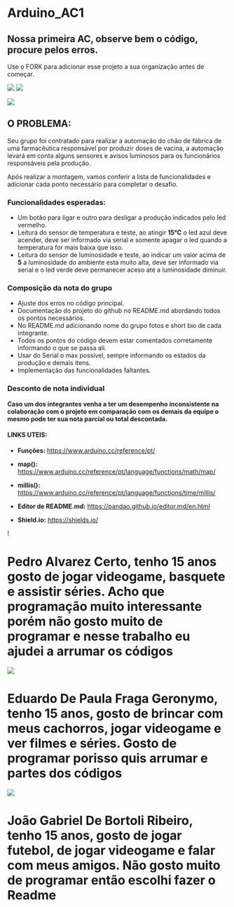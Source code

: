 # Arduino_AC1
## Nossa primeira AC, observe bem o código, procure pelos erros.

Use o FORK para adicionar esse projeto a sua organização antes de começar.

![](https://img.shields.io/github/forks/Leoruiz197/Arduino_AC1)
![](https://img.shields.io/github/stars/Leoruiz197/Arduino_AC1)

![](https://github.com/Leoruiz197/Arduino_AC1/blob/main/AC1.png)

## **O PROBLEMA:** 

Seu grupo foi contratado para realizar a automação do chão de fábrica de uma farmacêutica responsável por produzir doses de vacina, a automação levará em conta alguns sensores e avisos luminosos para os funcionários responsáveis pela produção.

Após realizar a montagem, vamos conferir a lista de funcionalidades e adicionar cada ponto necessário para completar o desafio.

### Funcionalidades esperadas:

- Um botão para ligar e outro para desligar a produção indicados pelo led vermelho.
- Leitura do sensor de temperatura e teste, ao atingir **15℃** o led azul deve acender, deve ser informado via serial e somente apagar o led quando a temperatura for mais baixa que isso.
- Leitura do sensor de luminosidade e teste, ao indicar um valor acima de **5** a luminosidade do ambiente esta muito alta, deve ser informado via serial e o led verde deve permanecer aceso até a luminosidade diminuir.

### Composição da nota do grupo
- Ajuste dos erros no código principal.
- Documentação do projeto do github no README.md abordando todos os pontos necessários.
- No README.md adicionando nome do grupo fotos e short bio de cada integrante.
- Todos os pontos do código devem estar comentados corretamente informando o que se passa ali.
- Usar do Serial o max possível, sempre informando os estados da produção e demais itens.
- Implementação das funcionalidades faltantes.

### Desconto de nota individual

**Caso um dos integrantes venha a ter um desempenho inconsistente na colaboração com o projeto em comparação com os demais da equipe o mesmo pode ter sua nota parcial ou total descontada.**

#### LINKS UTEIS:

- **Funções:** https://www.arduino.cc/reference/pt/
- **map():** https://www.arduino.cc/reference/pt/language/functions/math/map/
- **millis():** https://www.arduino.cc/reference/pt/language/functions/time/millis/

- **Editor de README.md:** https://pandao.github.io/editor.md/en.html
- **Shield.io:** https://shields.io/

! [](https://cdn.discordapp.com/attachments/740174834927140925/829730991702409266/2021-04-06_15_27_19.656-0300.jpg)
# Pedro Alvarez Certo, tenho 15 anos gosto de jogar videogame, basquete e assistir séries. Acho que programação muito interessante porém não gosto muito de programar e nesse trabalho eu ajudei a arrumar os códigos

![](https://cdn.discordapp.com/attachments/740174834927140925/829731122639667210/Screenshot_20210408-115459.jpg)
# Eduardo De Paula Fraga Geronymo, tenho 15 anos, gosto de brincar com meus cachorros, jogar videogame e ver filmes e séries. Gosto de programar porisso quis arrumar e partes dos códigos

![](https://cdn.discordapp.com/attachments/740174834927140925/829731140146954310/Screenshot_20210408-115439.jpg)
# João Gabriel De Bortoli Ribeiro, tenho 15 anos, gosto de jogar futebol, de jogar videogame e falar com meus amigos. Não gosto muito de programar então escolhi fazer o Readme
